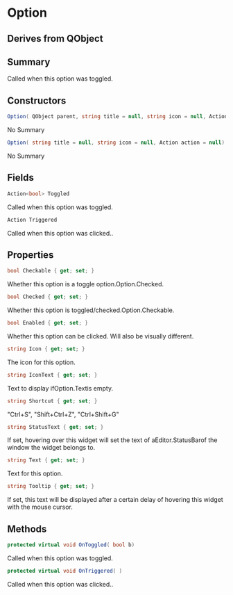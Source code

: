 # Option

## Derives from QObject

## Summary

Called when this option was toggled.
## Constructors

```c#
Option( QObject parent, string title = null, string icon = null, Action action = null) 
```
No Summary
```c#
Option( string title = null, string icon = null, Action action = null) 
```
No Summary
## Fields

```c#
Action<bool> Toggled
```
Called when this option was toggled.
```c#
Action Triggered
```
Called when this option was clicked..
## Properties

```c#
bool Checkable { get; set; } 
```
Whether this option is a toggle option.Option.Checked.
```c#
bool Checked { get; set; } 
```
Whether this option is toggled/checked.Option.Checkable.
```c#
bool Enabled { get; set; } 
```
Whether this option can be clicked. Will also be visually different.
```c#
string Icon { get; set; } 
```
The icon for this option.
```c#
string IconText { get; set; } 
```
Text to display ifOption.Textis empty.
```c#
string Shortcut { get; set; } 
```
"Ctrl+S", "Shift+Ctrl+Z", "Ctrl+Shift+G"
```c#
string StatusText { get; set; } 
```
If set, hovering over this widget will set the text of aEditor.StatusBarof the window the widget belongs to.
```c#
string Text { get; set; } 
```
Text for this option.
```c#
string Tooltip { get; set; } 
```
If set, this text will be displayed after a certain delay of hovering this widget with the mouse cursor.
## Methods

```c#
protected virtual void OnToggled( bool b) 
```
Called when this option was toggled.
```c#
protected virtual void OnTriggered( ) 
```
Called when this option was clicked..

